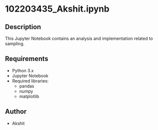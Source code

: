 
# 102203435_Akshit.ipynb

## Description
This Jupyter Notebook contains an analysis and implementation related to sampling.

## Requirements
- Python 3.x
- Jupyter Notebook
- Required libraries:
  - pandas
  - numpy
  - matplotlib

## Author
- Akshit

